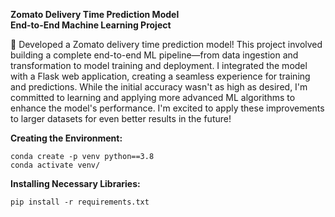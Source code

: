 **Zomato Delivery Time Prediction Model**  
**End-to-End Machine Learning Project**  

🚀 Developed a Zomato delivery time prediction model! This project involved building a complete end-to-end ML pipeline—from data ingestion and transformation to model training and deployment. I integrated the model with a Flask web application, creating a seamless experience for training and predictions. While the initial accuracy wasn't as high as desired, I'm committed to learning and applying more advanced ML algorithms to enhance the model's performance. I'm excited to apply these improvements to larger datasets for even better results in the future!

**Creating the Environment:**
```
conda create -p venv python==3.8
conda activate venv/
```

**Installing Necessary Libraries:**
```
pip install -r requirements.txt
```
